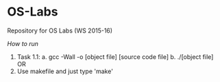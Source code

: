 # OS-Labs
Repository for OS Labs (WS 2015-16)


*How to run*  

1. Task 1.1: a. gcc -Wall -o [object file] [source code file]   b. ./[object file]  
OR  
2. Use makefile and just type 'make'
